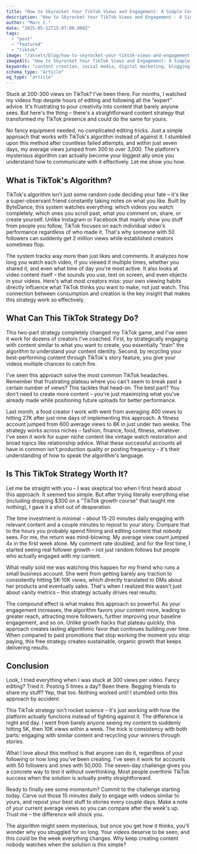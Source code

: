 ```yaml
---
title: "How to Skyrocket Your TikTok Views and Engagement: A Simple Content Strategy"
description: "How to Skyrocket Your TikTok Views and Engagement - A Simple Content Strategy that actually works"
author: "Marc C."
date: "2025-05-12T15:07:00.000Z"
tags:
  - "post"
  - "featured"
  - "tiktok"
image: "/assets/blog/how-to-skyrocket-your-tiktok-views-and-engagement-a-simple-content-strategy.png"
imageAlt: "How to Skyrocket Your TikTok Views and Engagement: A Simple Content Strategy"
keywords: "content creation, social media, digital marketing, blogging, SEO, content strategy, social media marketing, online marketing"
schema_type: "Article"
og_type: "article"
---
```

Stuck at 200-300 views on TikTok? I've been there. For months, I watched my videos flop despite hours of editing and following all the "expert" advice. It's frustrating to pour creativity into content that barely anyone sees. But here's the thing – there's a straightforward content strategy that transformed my TikTok presence and could do the same for yours. 

No fancy equipment needed, no complicated editing tricks. Just a simple approach that works with TikTok's algorithm instead of against it. I stumbled upon this method after countless failed attempts, and within just seven days, my average views jumped from 300 to over 3,000. The platform's mysterious algorithm can actually become your biggest ally once you understand how to communicate with it effectively. Let me show you how.

## **What is TikTok's Algorithm?**

TikTok's algorithm isn't just some random code deciding your fate – it's like a super-observant friend constantly taking notes on what you like. Built by ByteDance, this system watches everything: which videos you watch completely, which ones you scroll past, what you comment on, share, or create yourself. Unlike Instagram or Facebook that mainly show you stuff from people you follow, TikTok focuses on each individual video's performance regardless of who made it. That's why someone with 50 followers can suddenly get 2 million views while established creators sometimes flop.

The system tracks way more than just likes and comments. It analyzes how long you watch each video, if you viewed it multiple times, whether you shared it, and even what time of day you're most active. It also looks at video content itself – the sounds you use, text on screen, and even objects in your videos. Here's what most creators miss: your own viewing habits directly influence what TikTok thinks you want to make, not just watch. This connection between consumption and creation is the key insight that makes this strategy work so effectively.

## **What Can This TikTok Strategy Do?**

This two-part strategy completely changed my TikTok game, and I've seen it work for dozens of creators I've coached. First, by strategically engaging with content similar to what you want to create, you essentially "train" the algorithm to understand your content identity. Second, by recycling your best-performing content through TikTok's story feature, you give your videos multiple chances to catch fire.

I've seen this approach solve the most common TikTok headaches. Remember that frustrating plateau where you can't seem to break past a certain number of views? This tackles that head-on. The best part? You don't need to create more content – you're just maximizing what you've already made while positioning future uploads for better performance.

Last month, a food creator I work with went from averaging 400 views to hitting 27K after just nine days of implementing this approach. A fitness account jumped from 600 average views to 8K in just under two weeks. The strategy works across niches – fashion, finance, food, fitness, whatever. I've seen it work for super niche content like vintage watch restoration and broad topics like relationship advice. What these successful accounts all have in common isn't production quality or posting frequency – it's their understanding of how to speak the algorithm's language.

## **Is This TikTok Strategy Worth It?**

Let me be straight with you – I was skeptical too when I first heard about this approach. It seemed too simple. But after trying literally everything else (including dropping $300 on a "TikTok growth course" that taught me nothing), I gave it a shot out of desperation.

The time investment is minimal – about 15-20 minutes daily engaging with relevant content and a couple minutes to repost to your story. Compare that to the hours you probably spend filming and editing content that nobody sees. For me, the return was mind-blowing. My average view count jumped 4x in the first week alone. My comment rate doubled, and for the first time, I started seeing real follower growth – not just random follows but people who actually engaged with my content.

What really sold me was watching this happen for my friend who runs a small business account. She went from getting barely any traction to consistently hitting 5K-10K views, which directly translated to DMs about her products and eventually sales. That's when I realized this wasn't just about vanity metrics – this strategy actually drives real results.

The compound effect is what makes this approach so powerful. As your engagement increases, the algorithm favors your content more, leading to greater reach, attracting more followers, further improving your baseline engagement, and so on. Unlike growth hacks that plateau quickly, this approach creates lasting algorithmic favor that continues building over time. When compared to paid promotions that stop working the moment you stop paying, this free strategy creates sustainable, organic growth that keeps delivering results.

## **Conclusion**

Look, I tried everything when I was stuck at 300 views per video. Fancy editing? Tried it. Posting 5 times a day? Been there. Begging friends to share my stuff? Yep, that too. Nothing worked until I stumbled onto this approach by accident.

This TikTok strategy isn't rocket science – it's just working with how the platform actually functions instead of fighting against it. The difference is night and day. I went from barely anyone seeing my content to suddenly hitting 5K, then 10K views within a week. The trick is consistency with both parts: engaging with similar content and recycling your winners through stories.

What I love about this method is that anyone can do it, regardless of your following or how long you've been creating. I've seen it work for accounts with 50 followers and ones with 50,000. The seven-day challenge gives you a concrete way to test it without overthinking. Most people overthink TikTok success when the solution is actually pretty straightforward.

Ready to finally see some momentum? Commit to the challenge starting today. Carve out those 15 minutes daily to engage with videos similar to yours, and repost your best stuff to stories every couple days. Make a note of your current average views so you can compare after the week's up. Trust me – the difference will shock you.

The algorithm might seem mysterious, but once you get how it thinks, you'll wonder why you struggled for so long. Your videos deserve to be seen, and this could be the week everything changes. Why keep creating content nobody watches when the solution is this simple?
